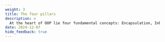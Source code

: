 ```yaml
---
weight: 3
title: The four pillars
description: >
  At the heart of OOP lie four fundamental concepts: Encapsulation, Inheritance, Polymorphism, and Abstraction. These concepts, often referred to as the "four pillars" of OOP, form the foundation upon which complex software systems are built. In this guide, we will delve deep into each of these concepts, exploring their definitions, implementations, and practical applications. We'll use Python, a language known for its clarity and versatility, to demonstrate these concepts in action. Whether you're a beginner just starting your programming journey or a seasoned professional looking to refresh your knowledge, this article aims to provide valuable insights and a deeper understanding of OOP principles.
date: 2024-12-07
hide_feedback: true
---
```

